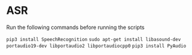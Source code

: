 # ASR

Run the following commands before running the scripts

`pip3 install SpeechRecognition`
`sudo apt-get install libasound-dev portaudio19-dev libportaudio2 libportaudiocpp0`
`pip3 install PyAudio`

 
